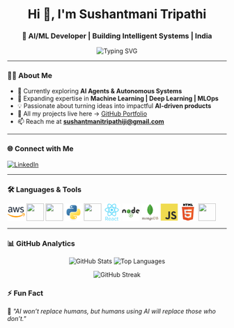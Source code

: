 <h1 align="center">Hi 👋, I'm Sushantmani Tripathi</h1>
<h3 align="center">🚀 AI/ML Developer | Building Intelligent Systems | India</h3>

<p align="center">
  <img src="https://readme-typing-svg.herokuapp.com?size=22&duration=4000&color=00C9FF&center=true&vCenter=true&width=600&lines=AI+%26+Machine+Learning+Enthusiast;Deep+Learning+%7C+AI+Agents;Building+Smart+Applications;Always+Learning+📚" alt="Typing SVG"/>
</p>

---

### 👨‍💻 About Me  
- 🔭 Currently exploring **AI Agents & Autonomous Systems**  
- 🌱 Expanding expertise in **Machine Learning | Deep Learning | MLOps**  
- 💡 Passionate about turning ideas into impactful **AI-driven products**  
- 📂 All my projects live here → [GitHub Portfolio](https://github.com/SushantmaniTripathi)  
- 📫 Reach me at **sushantmanitripathiji@gmail.com**

---

### 🌐 Connect with Me  
<p align="left">
<a href="https://linkedin.com/in/sushantmanitripathi" target="blank">
  <img align="center" src="https://raw.githubusercontent.com/rahuldkjain/github-profile-readme-generator/master/src/images/icons/Social/linked-in-alt.svg" alt="LinkedIn" height="30" width="40"/>
</a>
</p>

---

### 🛠️ Languages & Tools  
<p align="left"> 
  <a href="https://aws.amazon.com" target="_blank" rel="noreferrer"><img src="https://raw.githubusercontent.com/devicons/devicon/master/icons/amazonwebservices/amazonwebservices-original-wordmark.svg" width="40" height="40"/></a> 
  <a href="https://cloud.google.com" target="_blank" rel="noreferrer"><img src="https://www.vectorlogo.zone/logos/google_cloud/google_cloud-icon.svg" width="40" height="40"/></a> 
  <a href="https://firebase.google.com/" target="_blank" rel="noreferrer"><img src="https://www.vectorlogo.zone/logos/firebase/firebase-icon.svg" width="40" height="40"/></a> 
  <a href="https://www.python.org" target="_blank" rel="noreferrer"><img src="https://raw.githubusercontent.com/devicons/devicon/master/icons/python/python-original.svg" width="40" height="40"/></a> 
  <a href="https://www.tensorflow.org" target="_blank" rel="noreferrer"><img src="https://www.vectorlogo.zone/logos/tensorflow/tensorflow-icon.svg" width="40" height="40"/></a> 
  <a href="https://reactjs.org/" target="_blank" rel="noreferrer"><img src="https://raw.githubusercontent.com/devicons/devicon/master/icons/react/react-original-wordmark.svg" width="40" height="40"/></a> 
  <a href="https://nodejs.org" target="_blank" rel="noreferrer"><img src="https://raw.githubusercontent.com/devicons/devicon/master/icons/nodejs/nodejs-original-wordmark.svg" width="40" height="40"/></a> 
  <a href="https://www.mongodb.com/" target="_blank" rel="noreferrer"><img src="https://raw.githubusercontent.com/devicons/devicon/master/icons/mongodb/mongodb-original-wordmark.svg" width="40" height="40"/></a> 
  <a href="https://developer.mozilla.org/en-US/docs/Web/JavaScript" target="_blank" rel="noreferrer"><img src="https://raw.githubusercontent.com/devicons/devicon/master/icons/javascript/javascript-original.svg" width="40" height="40"/></a> 
  <a href="https://www.w3.org/html/" target="_blank" rel="noreferrer"><img src="https://raw.githubusercontent.com/devicons/devicon/master/icons/html5/html5-original-wordmark.svg" width="40" height="40"/></a> 
  <a href="https://reactnative.dev/" target="_blank" rel="noreferrer"><img src="https://reactnative.dev/img/header_logo.svg" width="40" height="40"/></a> 
</p>

---

### 📊 GitHub Analytics  
<p align="center">
  <img src="https://github-readme-stats.vercel.app/api?username=sushantmanitripathi&show_icons=true&theme=tokyonight&hide_border=true&rank_icon=github&hide=contribs" alt="GitHub Stats" height="160"/>
  <img src="https://github-readme-stats.vercel.app/api/top-langs?username=sushantmanitripathi&show_icons=true&layout=compact&theme=tokyonight&hide_border=true" alt="Top Languages" height="160"/>
</p>

<p align="center">
  <img src="https://github-readme-streak-stats.herokuapp.com/?user=sushantmanitripathi&theme=tokyonight&hide_border=true" alt="GitHub Streak"/>
</p>


### ⚡ Fun Fact  
💭 *"AI won’t replace humans, but humans using AI will replace those who don’t."*  
